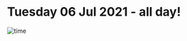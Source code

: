 # Tuesday 06 Jul 2021 - all day!
![time](https://github.com/rich-ctm/today/workflows/time/badge.svg)

